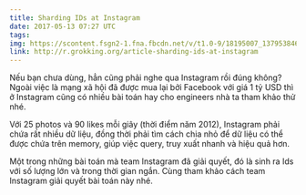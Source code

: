 ```yaml
---
title: Sharding IDs at Instagram
date: 2017-05-13 07:27 UTC
tags:
img: https://scontent.fsgn2-1.fna.fbcdn.net/v/t1.0-9/18195007_1379538462114118_1651917885878203855_n.png?oh=c953839284b236f7d05b41afcb1e83cd&oe=59C2AB27
link: http://r.grokking.org/article-sharding-ids-at-instagram
---
```


Nếu bạn chưa dùng, hẳn cũng phải nghe qua Instagram rồi đúng không? Ngoài việc là mạng xã hội đã được mua lại bởi Facebook
 với giá 1 tỷ USD thì ở Instagram cũng có nhiều bài toán hay cho engineers nhà ta tham khảo thử nhé.
 
Với 25 photos và 90 likes mỗi giây (thời điểm năm 2012), Instagram phải chứa rất nhiều dữ liệu, đồng thời phải tìm cách 
chia nhỏ để dữ liệu có thể được chứa trên memory, giúp việc query, truy xuất nhanh và hiệu quả hơn.

Một trong những bài toán mà team Instagram đã giải quyết, đó là sinh ra Ids với số lượng lớn và trong thời gian ngắn. 
Cùng tham khảo cách team Instagram giải quyết bài toán này nhé.

